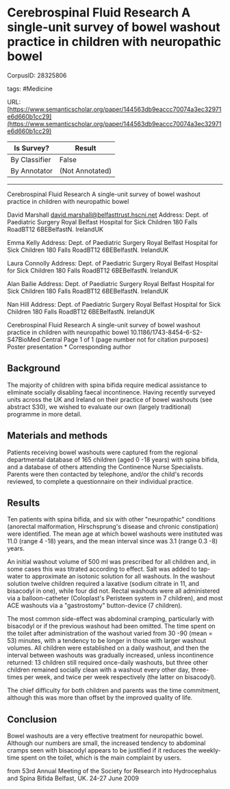 # Cerebrospinal Fluid Research A single-unit survey of bowel washout practice in children with neuropathic bowel

CorpusID: 28325806
 
tags: #Medicine

URL: [https://www.semanticscholar.org/paper/144563db9eaccc70074a3ec32971e6d660b1cc29](https://www.semanticscholar.org/paper/144563db9eaccc70074a3ec32971e6d660b1cc29)
 
| Is Survey?        | Result          |
| ----------------- | --------------- |
| By Classifier     | False |
| By Annotator      | (Not Annotated) |

---

Cerebrospinal Fluid Research A single-unit survey of bowel washout practice in children with neuropathic bowel


David Marshall david.marshall@belfasttrust.hscni.net 
Address: Dept. of Paediatric Surgery
Royal Belfast Hospital for Sick Children
180 Falls RoadBT12 6BEBelfastN. IrelandUK

Emma Kelly 
Address: Dept. of Paediatric Surgery
Royal Belfast Hospital for Sick Children
180 Falls RoadBT12 6BEBelfastN. IrelandUK

Laura Connolly 
Address: Dept. of Paediatric Surgery
Royal Belfast Hospital for Sick Children
180 Falls RoadBT12 6BEBelfastN. IrelandUK

Alan Bailie 
Address: Dept. of Paediatric Surgery
Royal Belfast Hospital for Sick Children
180 Falls RoadBT12 6BEBelfastN. IrelandUK

Nan Hill 
Address: Dept. of Paediatric Surgery
Royal Belfast Hospital for Sick Children
180 Falls RoadBT12 6BEBelfastN. IrelandUK

Cerebrospinal Fluid Research A single-unit survey of bowel washout practice in children with neuropathic bowel
10.1186/1743-8454-6-S2-S47BioMed Central Page 1 of 1 (page number not for citation purposes) Poster presentation * Corresponding author


## Background

The majority of children with spina bifida require medical assistance to eliminate socially disabling faecal incontinence. Having recently surveyed units across the UK and Ireland on their practice of bowel washouts (see abstract S30), we wished to evaluate our own (largely traditional) programme in more detail.


## Materials and methods

Patients receiving bowel washouts were captured from the regional departmental database of 165 children (aged 0 -18 years) with spina bifida, and a database of others attending the Continence Nurse Specialists. Parents were then contacted by telephone, and/or the child's records reviewed, to complete a questionnaire on their individual practice.


## Results

Ten patients with spina bifida, and six with other "neuropathic" conditions (anorectal malformation, Hirschsprung's disease and chronic constipation) were identified. The mean age at which bowel washouts were instituted was 11.0 (range 4 -18) years, and the mean interval since was 3.1 (range 0.3 -8) years.

An initial washout volume of 500 ml was prescribed for all children and, in some cases this was titrated according to effect. Salt was added to tap-water to approximate an isotonic solution for all washouts. In the washout solution twelve children required a laxative (sodium citrate in 11, and bisacodyl in one), while four did not. Rectal washouts were all administered via a balloon-catheter (Coloplast's Peristeen system in 7 children), and most ACE washouts via a "gastrostomy" button-device (7 children).

The most common side-effect was abdominal cramping, particularly with bisacodyl or if the previous washout had been omitted. The time spent on the toilet after administration of the washout varied from 30 -90 (mean = 53) minutes, with a tendency to be longer in those with larger washout volumes. All children were established on a daily washout, and then the interval between washouts was gradually increased, unless incontinence returned: 13 children still required once-daily washouts, but three other children remained socially clean with a washout every other day, three-times per week, and twice per week respectively (the latter on bisacodyl).

The chief difficulty for both children and parents was the time commitment, although this was more than offset by the improved quality of life.


## Conclusion

Bowel washouts are a very effective treatment for neuropathic bowel. Although our numbers are small, the increased tendency to abdominal cramps seen with bisacodyl appears to be justified if it reduces the weekly-time spent on the toilet, which is the main complaint by users. 


from 53rd Annual Meeting of the Society for Research into Hydrocephalus and Spina Bifida Belfast, UK. 24-27 June 2009
